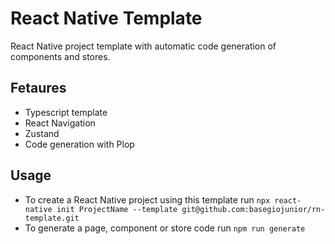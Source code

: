 # React Native Template

React Native project template with automatic code generation of components and stores.

## Fetaures

- Typescript template
- React Navigation
- Zustand
- Code generation with Plop

## Usage

- To create a React Native project using this template run `npx react-native init ProjectName --template git@github.com:basegiojunior/rn-template.git`
- To generate a page, component or store code run `npm run generate`
